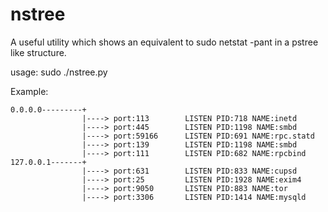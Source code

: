 # nstree

A useful utility which shows an equivalent to sudo netstat -pant in a pstree like structure.

usage: sudo ./nstree.py

Example:
```sudo ./nstree.py 
0.0.0.0---------+
                |----> port:113        LISTEN PID:718 NAME:inetd
                |----> port:445        LISTEN PID:1198 NAME:smbd
                |----> port:59166      LISTEN PID:691 NAME:rpc.statd
                |----> port:139        LISTEN PID:1198 NAME:smbd
                |----> port:111        LISTEN PID:682 NAME:rpcbind
127.0.0.1-------+
                |----> port:631        LISTEN PID:833 NAME:cupsd
                |----> port:25         LISTEN PID:1928 NAME:exim4
                |----> port:9050       LISTEN PID:883 NAME:tor
                |----> port:3306       LISTEN PID:1414 NAME:mysqld
```

